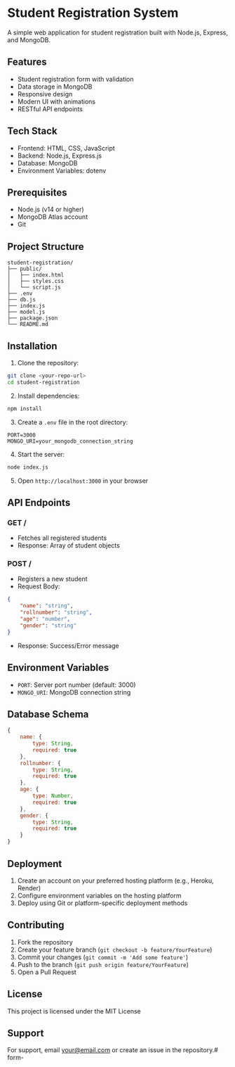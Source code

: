 # Student Registration System

A simple web application for student registration built with Node.js, Express, and MongoDB.

## Features

- Student registration form with validation
- Data storage in MongoDB
- Responsive design
- Modern UI with animations
- RESTful API endpoints

## Tech Stack

- Frontend: HTML, CSS, JavaScript
- Backend: Node.js, Express.js
- Database: MongoDB
- Environment Variables: dotenv

## Prerequisites

- Node.js (v14 or higher)
- MongoDB Atlas account
- Git

## Project Structure

```
student-registration/
├── public/
│   ├── index.html
│   ├── styles.css
│   └── script.js
├── .env
├── db.js
├── index.js
├── model.js
├── package.json
└── README.md
```

## Installation

1. Clone the repository:
```bash
git clone <your-repo-url>
cd student-registration
```

2. Install dependencies:
```bash
npm install
```

3. Create a `.env` file in the root directory:
```env
PORT=3000
MONGO_URI=your_mongodb_connection_string
```

4. Start the server:
```bash
node index.js
```

5. Open `http://localhost:3000` in your browser

## API Endpoints

### GET /
- Fetches all registered students
- Response: Array of student objects

### POST /
- Registers a new student
- Request Body:
```json
{
    "name": "string",
    "rollnumber": "string",
    "age": "number",
    "gender": "string"
}
```
- Response: Success/Error message

## Environment Variables

- `PORT`: Server port number (default: 3000)
- `MONGO_URI`: MongoDB connection string

## Database Schema

```javascript
{
    name: {
        type: String,
        required: true
    },
    rollnumber: {
        type: String,
        required: true
    },
    age: {
        type: Number,
        required: true
    },
    gender: {
        type: String,
        required: true
    }
}
```

## Deployment

1. Create an account on your preferred hosting platform (e.g., Heroku, Render)
2. Configure environment variables on the hosting platform
3. Deploy using Git or platform-specific deployment methods

## Contributing

1. Fork the repository
2. Create your feature branch (`git checkout -b feature/YourFeature`)
3. Commit your changes (`git commit -m 'Add some feature'`)
4. Push to the branch (`git push origin feature/YourFeature`)
5. Open a Pull Request

## License

This project is licensed under the MIT License

## Support

For support, email your@email.com or create an issue in the repository.#   f o r m -  
 